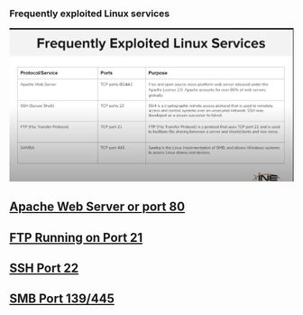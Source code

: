 ### Frequently exploited Linux services

![](<Images/Pasted image 20231209145457.png>)

## [Apache Web Server or port 80](obsidian://open?vault=cheatsheet&file=Services%2Fhttp)

## [FTP Running on Port 21](obsidian://open?vault=cheatsheet&file=Services%2Fftp%20and%20sftp) 
## [SSH Port 22](obsidian://open?vault=cheatsheet&file=Services%2Fssh)

## [SMB Port 139/445](obsidian://open?vault=cheatsheet&file=Services%2FSamba%20or%20SMB)
